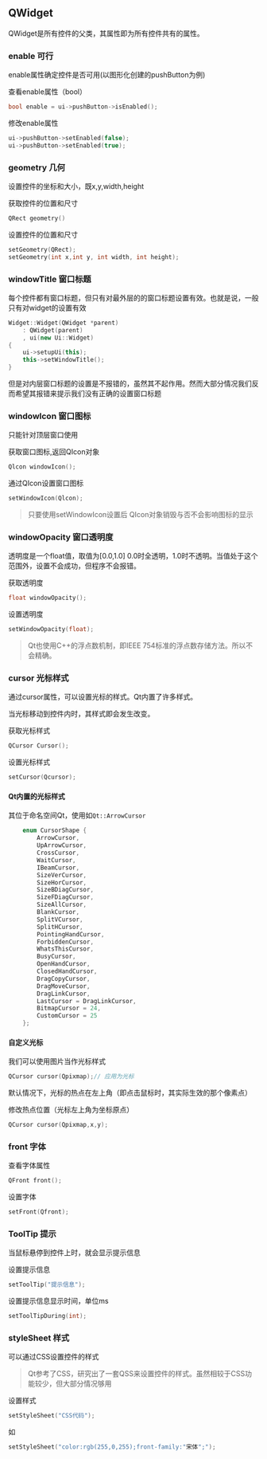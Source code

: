 ## QWidget

QWidget是所有控件的父类，其属性即为所有控件共有的属性。

### enable 可行
 enable属性确定控件是否可用(以图形化创建的pushButton为例)

查看enable属性（bool）
```C++
bool enable = ui->pushButton->isEnabled();
```

修改enable属性
```C++
ui->pushButton->setEnabled(false);
ui->pushButton->setEnabled(true);
```

### geometry 几何

设置控件的坐标和大小，既x,y,width,height

获取控件的位置和尺寸
```C++
QRect geometry()
```



设置控件的位置和尺寸
```C++
setGeometry(QRect);
setGeometry(int x,int y, int width, int height);
```


### windowTitle 窗口标题

每个控件都有窗口标题，但只有对最外层的的窗口标题设置有效。也就是说，一般只有对widget的设置有效
```C++
Widget::Widget(QWidget *parent)
    : QWidget(parent)
    , ui(new Ui::Widget)
{
    ui->setupUi(this);
    this->setWindowTitle();
}
```

但是对内层窗口标题的设置是不报错的，虽然其不起作用。然而大部分情况我们反而希望其报错来提示我们没有正确的设置窗口标题

### windowlcon 窗口图标
只能针对顶层窗口使用

获取窗口图标,返回QIcon对象
```C++
Qlcon windowIcon();
```
通过QIcon设置窗口图标
```C++
setWindowIcon(Qlcon);
```

> 只要使用setWindowIcon设置后 QIcon对象销毁与否不会影响图标的显示

### windowOpacity 窗口透明度

透明度是一个float值，取值为\[0.0,1.0\] 0.0时全透明，1.0时不透明。当值处于这个范围外，设置不会成功，但程序不会报错。

获取透明度
```C++
float windowOpacity();
```

设置透明度
```C++
setWindowOpacity(float);
```
>Qt也使用C++的浮点数机制，即IEEE 754标准的浮点数存储方法。所以不会精确。

### cursor 光标样式

通过cursor属性，可以设置光标的样式。Qt内置了许多样式。

当光标移动到控件内时，其样式即会发生改变。

获取光标样式
```C++
QCursor Cursor();
```

设置光标样式
```C++
setCursor(Qcursor);
```

#### Qt内置的光标样式
其位于命名空间Qt，使用如`Qt::ArrowCursor`
```C++
    enum CursorShape {
        ArrowCursor,
        UpArrowCursor,
        CrossCursor,
        WaitCursor,
        IBeamCursor,
        SizeVerCursor,
        SizeHorCursor,
        SizeBDiagCursor,
        SizeFDiagCursor,
        SizeAllCursor,
        BlankCursor,
        SplitVCursor,
        SplitHCursor,
        PointingHandCursor,
        ForbiddenCursor,
        WhatsThisCursor,
        BusyCursor,
        OpenHandCursor,
        ClosedHandCursor,
        DragCopyCursor,
        DragMoveCursor,
        DragLinkCursor,
        LastCursor = DragLinkCursor,
        BitmapCursor = 24,
        CustomCursor = 25
    };
```
#### 自定义光标

我们可以使用图片当作光标样式

```C++
QCursor cursor(Qpixmap);// 应用为光标
```

默认情况下，光标的热点在左上角（即点击鼠标时，其实际生效的那个像素点）

修改热点位置（光标左上角为坐标原点）
```C++
QCursor cursor(Qpixmap,x,y);
```

### front 字体

查看字体属性
```C++
QFront front();
```

设置字体
```C++
setFront(Qfront);
```

### ToolTip 提示

当鼠标悬停到控件上时，就会显示提示信息

设置提示信息
```C++
setToolTip("提示信息");
```

设置提示信息显示时间，单位ms
```C++
setToolTipDuring(int);
```


### styleSheet 样式

可以通过CSS设置控件的样式

> Qt参考了CSS，研究出了一套QSS来设置控件的样式。虽然相较于CSS功能较少，但大部分情况够用

设置样式
```C++
setStyleSheet("CSS代码");
```

如
```C++
setStyleSheet("color:rgb(255,0,255);front-family:"宋体";");
```
